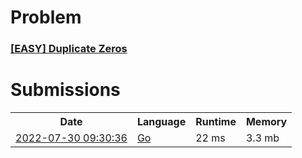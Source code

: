 <h1>Problem</h1>
<h3><a href="https://leetcode.com/problems/duplicate-zeros/description/">[EASY] Duplicate Zeros</a></h3>

<h1>Submissions</h1>
<table>
<tr>
<th>Date</th> <th>Language</th> <th>Runtime</th> <th>Memory</th>
</tr>
<tr>
<td> <a href="https://leetcode.com/submissions/detail/760451031/"> 2022-07-30 09:30:36 </a> </td>
<td> <a href="./1168.%20Duplicate%20Zeros.go"> Go </a> </td>
<td> 22 ms </td>
<td> 3.3 mb </td>
</tr>
</table>